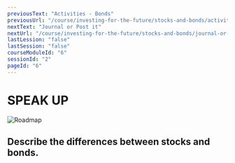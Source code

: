 ```yaml
---
previousText: "Activities - Bonds"
previousUrl: "/course/investing-for-the-future/stocks-and-bonds/activities-bonds"
nextText: "Journal or Post it"
nextUrl: "/course/investing-for-the-future/stocks-and-bonds/journal-or-post-it"
lastLession: "false"
lastSession: "false"
courseModuleId: "6"
sessionId: "2"
pageId: "6"
---
```



# SPEAK UP
![Roadmap](/assets/img/lets-talk-about-it.png)

## Describe the differences between stocks and bonds.
